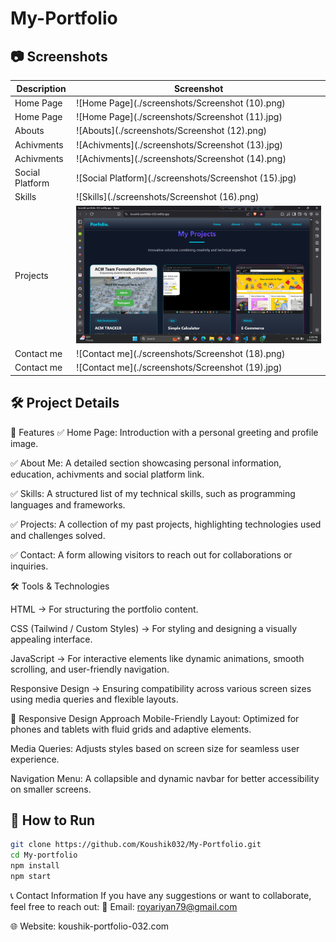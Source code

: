 # My-Portfolio

## 📷 Screenshots
| Description    | Screenshot |
|----------------|------------|
| Home Page      | ![Home Page](./screenshots/Screenshot (10).png) |
| Home Page      | ![Home Page](./screenshots/Screenshot (11).jpg) |
| Abouts         | ![Abouts](./screenshots/Screenshot (12).png) |
| Achivments     | ![Achivments](./screenshots/Screenshot (13).jpg) |
| Achivments     | ![Achivments](./screenshots/Screenshot (14).png) |
| Social Platform| ![Social Platform](./screenshots/Screenshot (15).jpg) |
| Skills         | ![Skills](./screenshots/Screenshot (16).png) |
| Projects       | ![Projects](./screenshots/Screenshot(17).png) |
| Contact me     | ![Contact me](./screenshots/Screenshot (18).png) |
| Contact me     | ![Contact me](./screenshots/Screenshot (19).jpg) |

## 🛠️ Project Details

🔹 Features
✅ Home Page: Introduction with a personal greeting and profile image. 

✅ About Me: A detailed section showcasing personal information, education, achivments and social 
   platform   link.

✅ Skills: A structured list of my technical skills, such as programming languages and frameworks.

✅ Projects: A collection of my past projects, highlighting technologies used and challenges solved. 

✅ Contact: A form allowing visitors to reach out for collaborations or inquiries.  


🛠 Tools & Technologies

HTML → For structuring the portfolio content.

CSS (Tailwind / Custom Styles) → For styling and designing a visually appealing interface.

JavaScript → For interactive elements like dynamic animations, smooth scrolling, and user-friendly navigation.

Responsive Design → Ensuring compatibility across various screen sizes using media queries and flexible layouts.


📱 Responsive Design Approach
Mobile-Friendly Layout: Optimized for phones and tablets with fluid grids and adaptive elements.

Media Queries: Adjusts styles based on screen size for seamless user experience.

Navigation Menu: A collapsible and dynamic navbar for better accessibility on smaller screens.


## 🚀 How to Run
```bash
git clone https://github.com/Koushik032/My-Portfolio.git
cd My-portfolio
npm install
npm start
```


📞 Contact Information
If you have any suggestions or want to collaborate, feel free to reach out: 📧 Email: royariyan79@gmail.com

🌐 Website: koushik-portfolio-032.com
